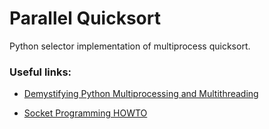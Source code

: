 # Parallel Quicksort

Python selector implementation of multiprocess quicksort.  

### Useful links:
- [Demystifying Python Multiprocessing and Multithreading](https://towardsdatascience.com/demystifying-python-multiprocessing-and-multithreading-9b62f9875a27)

- [Socket Programming HOWTO](https://docs.python.org/3.10/howto/sockets.html)